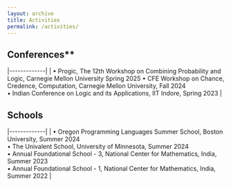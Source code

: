 ```yaml
---
layout: archive
title: Activities
permalink: /activities/
---
```


## Conferences** 
|-------------| 
| • Progic, The 12th Workshop on Combining Probability and Logic, Carnegie Mellon University Spring 2025
  • CFE Workshop on Chance, Credence, Computation, Carnegie Mellon University, Fall 2024  
  • Indian Conference on Logic and its Applications, IIT Indore, Spring 2023  |


## Schools 
|-------------| 
| • Oregon Programming Languages Summer School, Boston University, Summer 2024  
  • The Univalent School, University of Minnesota, Summer 2024  
  • Annual Foundational School - 3, National Center for Mathematics, India, Summer 2023  
  • Annual Foundational School - 1, National Center for Mathematics, India, Summer 2022 |
  
